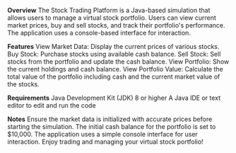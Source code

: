 **Overview**
The Stock Trading Platform is a Java-based simulation that allows users to manage a virtual stock portfolio. Users can view current market prices, buy and sell stocks, and track their portfolio's performance. The application uses a console-based interface for interaction.

**Features**
View Market Data: Display the current prices of various stocks.
Buy Stock: Purchase stocks using available cash balance.
Sell Stock: Sell stocks from the portfolio and update the cash balance.
View Portfolio: Show the current holdings and cash balance.
View Portfolio Value: Calculate the total value of the portfolio including cash and the current market value of the stocks.

**Requirements**
Java Development Kit (JDK) 8 or higher
A Java IDE or text editor to edit and run the code

**Notes**
Ensure the market data is initialized with accurate prices before starting the simulation.
The initial cash balance for the portfolio is set to $10,000.
The application uses a simple console interface for user interaction.
Enjoy trading and managing your virtual stock portfolio!
